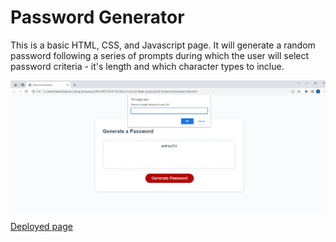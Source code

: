 # Password Generator

This is a basic HTML, CSS, and Javascript page. It will generate a random password following a series of prompts during which the user will select password criteria - it's length and which character types to inclue.

![Screenshot](screenshot.png)

[Deployed page](https://mendelism.github.io/password-generator/)